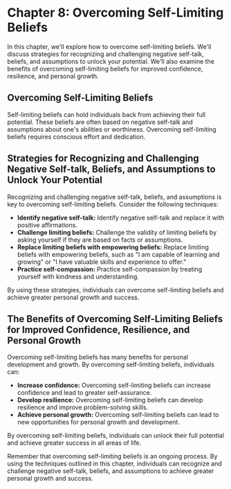 Chapter 8: Overcoming Self-Limiting Beliefs
===========================================

In this chapter, we'll explore how to overcome self-limiting beliefs. We'll discuss strategies for recognizing and challenging negative self-talk, beliefs, and assumptions to unlock your potential. We'll also examine the benefits of overcoming self-limiting beliefs for improved confidence, resilience, and personal growth.

Overcoming Self-Limiting Beliefs
--------------------------------

Self-limiting beliefs can hold individuals back from achieving their full potential. These beliefs are often based on negative self-talk and assumptions about one's abilities or worthiness. Overcoming self-limiting beliefs requires conscious effort and dedication.

Strategies for Recognizing and Challenging Negative Self-talk, Beliefs, and Assumptions to Unlock Your Potential
----------------------------------------------------------------------------------------------------------------

Recognizing and challenging negative self-talk, beliefs, and assumptions is key to overcoming self-limiting beliefs. Consider the following techniques:

* **Identify negative self-talk:** Identify negative self-talk and replace it with positive affirmations.
* **Challenge limiting beliefs:** Challenge the validity of limiting beliefs by asking yourself if they are based on facts or assumptions.
* **Replace limiting beliefs with empowering beliefs:** Replace limiting beliefs with empowering beliefs, such as "I am capable of learning and growing" or "I have valuable skills and experience to offer."
* **Practice self-compassion:** Practice self-compassion by treating yourself with kindness and understanding.

By using these strategies, individuals can overcome self-limiting beliefs and achieve greater personal growth and success.

The Benefits of Overcoming Self-Limiting Beliefs for Improved Confidence, Resilience, and Personal Growth
---------------------------------------------------------------------------------------------------------

Overcoming self-limiting beliefs has many benefits for personal development and growth. By overcoming self-limiting beliefs, individuals can:

* **Increase confidence:** Overcoming self-limiting beliefs can increase confidence and lead to greater self-assurance.
* **Develop resilience:** Overcoming self-limiting beliefs can develop resilience and improve problem-solving skills.
* **Achieve personal growth:** Overcoming self-limiting beliefs can lead to new opportunities for personal growth and development.

By overcoming self-limiting beliefs, individuals can unlock their full potential and achieve greater success in all areas of life.

Remember that overcoming self-limiting beliefs is an ongoing process. By using the techniques outlined in this chapter, individuals can recognize and challenge negative self-talk, beliefs, and assumptions to achieve greater personal growth and success.
